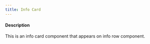 ```yaml
---
title: Info Card
---
```

#### Description
This is an info card component that appears on info row component.
